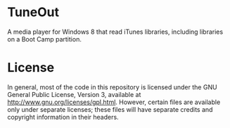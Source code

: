 TuneOut
=======

A media player for Windows 8 that read iTunes libraries, including libraries on a Boot Camp partition.

License
=======
In general, most of the code in this repository is licensed under the GNU General Public License, Version 3, available at http://www.gnu.org/licenses/gpl.html.
However, certain files are available only under separate licenses; these files will have separate credits and copyright information in their headers.
